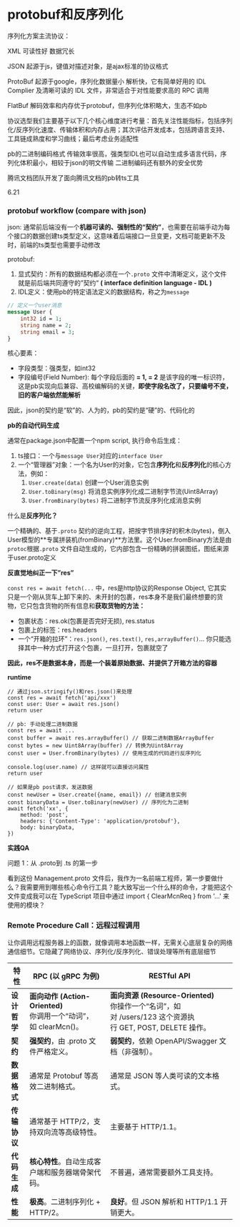 # protobuf和反序列化

序列化方案主流协议：

XML 可读性好 数据冗长

JSON 起源于js，键值对描述对象，是ajax标准的协议格式

ProtoBuf 起源于google，序列化数据量小 解析快，它有简单好用的 IDL Complier 及清晰可读的 IDL 文件，非常适合于对性能要求高的 RPC 调用

FlatBuf 解码效率和内存优于protobuf，但序列化体积略大，生态不如pb

协议选型我们主要基于以下几个核心维度进行考量：首先关注性能指标，包括序列化/反序列化速度、传输体积和内存占用；其次评估开发成本，包括跨语言支持、工具链成熟度和学习曲线；最后考虑业务适配性

pb的二进制编码格式 传输效率很高，强类型IDL也可以自动生成多语言代码，序列化体积最小，相较于json的明文传输 二进制编码还有额外的安全优势

腾讯文档团队开发了面向腾讯文档的pb转ts工具

6.21

### protobuf workflow (compare with json)

json: 通常前后端没有一个**机器可读的、强制性的“契约”**，也需要在前端手动为每个接口的数据创建ts类型定义，这意味着后端接口一旦变更，文档可能更新不及时，前端的ts类型也需要手动修改

protobuf: 

1. 显式契约：所有的数据结构都必须在一个`.proto` 文件中清晰定义，这个文件就是前后端共同遵守的”契约“ **( interface definition language - IDL )**
2. IDL定义：使用pb的特定语法定义的数据结构，称之为`message` 

```protobuf
// 定义一个user消息
message User {
	int32 id = 1;
	string name = 2;
	string email = 3;
}
```

核心要素：

- 字段类型：强类型，如int32
- 字段编号(Field Number): 每个字段后面的 **= 1, = 2** 是该字段的唯一标识符，这是pb实现向后兼容、高校编解码的关键，**即使字段名改了，只要编号不变，旧的客户端依然能解析**

因此，json的契约是“软”的、人为的，pb的契约是“硬”的、代码化的

**pb的自动代码生成**

通常在package.json中配置一个npm script, 执行命令后生成：

1. ts接口：一个与`message User`对应的`interface User` 
2. 一个“管理器”对象：一个名为User的对象，它包含**序列化**和**反序列化**的核心方法，例如：
    1. `User.create(data)` 创建一个User消息实例
    2. `User.toBinary(msg)` 将消息实例序列化成二进制字节流(Uint8Array)
    3. `User.fromBinary(bytes)` 将二进制字节流反序列化成消息实例

什么是**反序列化？**

一个精确的、基于`.proto` 契约的逆向工程，把按字节排序好的积木(bytes)，倒入User模型的**专属拼装机(fromBinary)**方法里。这个User.fromBinary方法是由`protoc`根据`.proto` 文件自动生成的，它内部包含一份精确的拼装图纸，图纸来源于user.proto定义

**反直觉地纠正一下”res”**

`const res = await fetch(...` 中，res是http协议的Response Object, 它其实只是一个刚从货车上卸下来的、未开封的包裹，res本身不是我们最终想要的货物，它只包含货物的所有信息和**获取货物的方法：**

- 包裹状态：res.ok(包裹是否完好无损), res.status
- 包裹上的标签：res.headers
- 一个“开箱的拉环”：`res.json()`, `res.text()`, `res,arrayBuffer()`… 你只能选择其中一种方式打开这个包裹，一旦打开，包裹就空了

**因此，res不是数据本身，而是一个装着原始数据、并提供了开箱方法的容器**

**runtime**

```tsx
// 通过json.stringify()和res.json()来处理
const res = await fetch('api/xxx')
const user: User = await res.json()
return user

// pb: 手动处理二进制数据
const res = await ...
const buffer = await res.arrayBuffer() // 获取二进制数据ArrayBuffer
const bytes = new Uint8Array(buffer) // 转换为Uint8Array
const user = User.fromBinary(bytes) // 使用生成的代码进行反序列化

console.log(user.name) // 这样就可以直接访问属性
return user

// 如果是pb post请求，发送数据
const newUser = User.create({name, email}) // 创建消息实例
const binaryData = User.toBinary(newUser) // 序列化为二进制
await fetch('xx', {
	method: 'post',
	headers: {'Content-Type': 'application/protobuf'},
	body: binaryData,
})
```

**实践QA**

问题 1：从 .proto到 .ts 的第一步

看到这份 Management.proto 文件后，我作为一名前端工程师，第一步要做什么？我需要用到哪些核心命令行工具？能大致写出一个什么样的命令，才能把这个文件变成我可以在 TypeScript 项目中通过 import { ClearMcnReq } from '...' 来使用的模块？

### Remote Procedure Call：远程过程调用

让你调用远程服务器上的函数，就像调用本地函数一样，无需关心底层复杂的网络通信细节。它隐藏了网络协议、序列化/反序列化、错误处理等所有底层细节

| 特性 | RPC (以 gRPC 为例) | RESTful API |
| --- | --- | --- |
| **设计哲学** | **面向动作 (Action-Oriented)**<br>你调用一个“动词”，如 clearMcn()。 | **面向资源 (Resource-Oriented)**<br>你操作一个“名词”，如对 /users/123 这个资源执行 GET, POST, DELETE 操作。 |
| **契约** | **强契约**，由 .proto 文件严格定义。 | **弱契约**，依赖 OpenAPI/Swagger 文档（非强制）。 |
| **数据格式** | 通常是 Protobuf 等高效二进制格式。 | 通常是 JSON 等人类可读的文本格式。 |
| **传输协议** | 通常基于 HTTP/2，支持双向流等高级特性。 | 主要基于 HTTP/1.1。 |
| **代码生成** | **核心特性**。自动生成客户端和服务器端骨架代码。 | 不普遍，通常需要额外工具支持。 |
| **性能** | **极高**。二进制序列化 + HTTP/2。 | **良好**。但 JSON 解析和 HTTP/1.1 开销更大。 |
